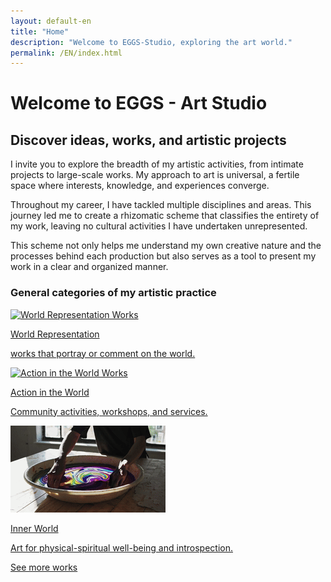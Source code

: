 ```yaml
---
layout: default-en
title: "Home"
description: "Welcome to EGGS-Studio, exploring the art world."
permalink: /EN/index.html
---
```


# Welcome to EGGS - Art Studio

## Discover ideas, works, and artistic projects

<div class="text-container">
  <p>
    I invite you to explore the breadth of my artistic activities, from intimate projects to large-scale works. My approach to art is universal, 
    a fertile space where interests, knowledge, and experiences converge.
  </p>
  <p>
    Throughout my career, I have tackled multiple disciplines and areas. This journey led me to create a rhizomatic scheme that classifies the 
    entirety of my work, leaving no cultural activities I have undertaken unrepresented.
  </p>
  <p>
    This scheme not only helps me understand my own creative nature and the processes behind each production but also 
    serves as a tool to present my work in a clear and organized manner.
  </p>
</div>


### General categories of my artistic practice

<div class="button-container">
  <a href="mundo-exterior.html" class="fancy-button">
    <div class="button-content">
      <img src="/assets/img/ES-inicio - representacion del mundo.gif" alt="World Representation Works">
       <p class="title">World Representation</p>
       <p class="subtitle">works that portray or comment on the world.</p>
    </div>
  </a>

  <a href="accion.html" class="fancy-button">
    <div class="button-content">
      <img src="/assets/img/index---gif--accion-en-el-mundo.gif" alt="Action in the World Works">
      <p class="title">Action in the World</p>
      <p class="subtitle">Community activities, workshops, and services.</p>
    </div>
  </a>

  <a href="interior.html" class="fancy-button">
    <div class="button-content">
      <img src="/assets/img/ES-inicio---mundo-interior.gif" alt="Exploration of the Inner World">
      <p class="title">Inner World</p>
      <p class="subtitle">Art for physical-spiritual well-being and introspection.</p>
    </div>
  </a>
</div>


[See more works](exhibiciones.html)

